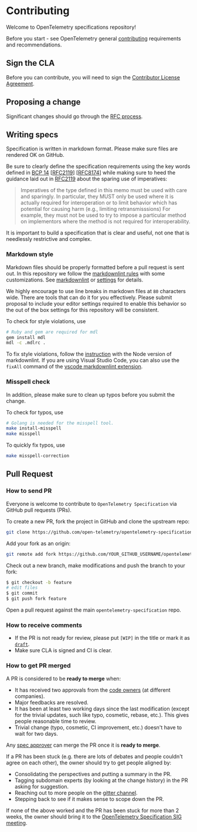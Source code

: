 # Contributing

Welcome to OpenTelemetry specifications repository!

Before you start - see OpenTelemetry general
[contributing](https://github.com/open-telemetry/community/blob/master/CONTRIBUTING.md)
requirements and recommendations.

## Sign the CLA

Before you can contribute, you will need to sign the [Contributor License
Agreement](https://identity.linuxfoundation.org/projects/cncf).

## Proposing a change

Significant changes should go through the [RFC process](https://github.com/open-telemetry/rfcs).

## Writing specs

Specification is written in markdown format. Please make sure files are rendered
OK on GitHub.

Be sure to clearly define the specification requirements using the key words
defined in [BCP 14](https://tools.ietf.org/html/bcp14)
[[RFC2119](https://tools.ietf.org/html/rfc2119)]
[[RFC8174](https://tools.ietf.org/html/rfc8174)] while making sure to heed the
guidance laid out in [RFC2119](https://tools.ietf.org/html/rfc2119) about the
sparing use of imperatives:

> Imperatives of the type defined in this memo must be used with care
> and sparingly.  In particular, they MUST only be used where it is
> actually required for interoperation or to limit behavior which has
> potential for causing harm (e.g., limiting retransmisssions)  For
> example, they must not be used to try to impose a particular method
> on implementors where the method is not required for
> interoperability.

It is important to build a specification that is clear and useful, not
one that is needlessly restrictive and complex.

### Markdown style

Markdown files should be properly formatted before a pull request is sent out.
In this repository we follow the
[markdownlint rules](https://github.com/DavidAnson/markdownlint#rules--aliases)
with some customizations. See [markdownlint](.markdownlint.yaml) or
[settings](.vscode/settings.json) for details.

We highly encourage to use line breaks in markdown files at `80` characters
wide. There are tools that can do it for you effectively. Please submit proposal
to include your editor settings required to enable this behavior so the out of
the box settings for this repository will be consistent.

To check for style violations, use

```bash
# Ruby and gem are required for mdl
gem install mdl
mdl -c .mdlrc .
```

To fix style violations, follow the
[instruction](https://github.com/DavidAnson/markdownlint#optionsresultversion)
with the Node version of markdownlint. If you are using Visual Studio Code,
you can also use the `fixAll` command of the
[vscode markdownlint extension](https://github.com/DavidAnson/vscode-markdownlint).

### Misspell check

In addition, please make sure to clean up typos before you submit the change.

To check for typos, use

```bash
# Golang is needed for the misspell tool.
make install-misspell
make misspell
```

To quickly fix typos, use

```bash
make misspell-correction
```

## Pull Request

### How to send PR

Everyone is welcome to contribute to `OpenTelemetry Specification` via GitHub
pull requests (PRs).

To create a new PR, fork the project in GitHub and clone the upstream repo:

```sh
git clone https://github.com/open-telemetry/opentelemetry-specification.git
```

Add your fork as an origin:

```sh
git remote add fork https://github.com/YOUR_GITHUB_USERNAME/opentelemetry-specification.git
```

Check out a new branch, make modifications and push the branch to your fork:

```sh
$ git checkout -b feature
# edit files
$ git commit
$ git push fork feature
```

Open a pull request against the main `opentelemetry-specification` repo.

### How to receive comments

* If the PR is not ready for review, please put `[WIP]` in the title or mark it
  as [`draft`](https://github.blog/2019-02-14-introducing-draft-pull-requests/).
* Make sure CLA is signed and CI is clear.

### How to get PR merged

A PR is considered to be **ready to merge** when:

* It has received two approvals from the [code owners](./.github/CODEOWNERS) (at
  different companies).
* Major feedbacks are resolved.
* It has been at least two working days since the last modification (except for
  the trivial updates, such like typo, cosmetic, rebase, etc.). This gives
  people reasonable time to review.
* Trivial change (typo, cosmetic, CI improvement, etc.) doesn't have to wait for
  two days.

Any [spec
approver](https://github.com/orgs/open-telemetry/teams/specs-approvers) can
merge the PR once it is **ready to merge**.

If a PR has been stuck (e.g. there are lots of debates and people couldn't agree
on each other), the owner should try to get people aligned by:

* Consolidating the perspectives and putting a summary in the PR.
* Tagging subdomain experts (by looking at the change history) in the PR asking
  for suggestion.
* Reaching out to more people on the [gitter
  channel](https://gitter.im/open-telemetry/opentelemetry-specification).
* Stepping back to see if it makes sense to scope down the PR.

If none of the above worked and the PR has been stuck for more than 2 weeks, the
owner should bring it to the [OpenTelemetry Specification SIG
meeting](https://github.com/open-telemetry/community#cross-language-specification).
